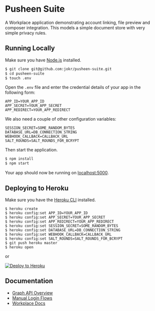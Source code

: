# Pusheen Suite

A Workplace application demonstrating account linking, file preview and composer integration. This models a simple document store with very simple privacy rules.

## Running Locally

Make sure you have [Node.js](http://nodejs.org/) installed.

```sh
$ git clone git@github.com:jokr/pusheen-suite.git
$ cd pusheen-suite
$ touch .env
```

Open the `.env` file and enter the credential details of your app in the following
form:

```
APP_ID=YOUR_APP_ID
APP_SECRET=YOUR_APP_SECRET
APP_REDIRECT=YOUR_APP_REDIRECT
```

We also need a couple of other configuration variables:

```
SESSION_SECRET=SOME_RANDOM_BYTES
DATABASE_URL=DB_CONNECTION_STRING
WEBHOOK_CALLBACK=CALLBACK_URL
SALT_ROUNDS=SALT_ROUNDS_FOR_BCRYPT
```

Then start the application.

```sh
$ npm install
$ npm start
```

Your app should now be running on [localhost:5000](http://localhost:5000/).

## Deploying to Heroku

Make sure you have the [Heroku CLI](https://cli.heroku.com/) installed.

```
$ heroku create
$ heroku config:set APP_ID=YOUR_APP_ID
$ heroku config:set APP_SECRET=YOUR_APP_SECRET
$ heroku config:set APP_REDIRECT=YOUR_APP_REDIRECT
$ heroku config:set SESSION_SECRET=SOME_RANDOM_BYTES
$ heroku config:set DATABASE_URL=DB_CONNECTION_STRING
$ heroku config:set WEBHOOK_CALLBACK=CALLBACK_URL
$ heroku config:set SALT_ROUNDS=SALT_ROUNDS_FOR_BCRYPT
$ git push heroku master
$ heroku open
```
or

[![Deploy to Heroku](https://www.herokucdn.com/deploy/button.png)](https://heroku.com/deploy?template=https://github.com/jokr/pusheen-suite)

## Documentation

- [Graph API Overview](https://developers.facebook.com/docs/graph-api/overview)
- [Manual Login Flows](https://developers.facebook.com/docs/facebook-login/manually-build-a-login-flow)
- [Workplace Docs](https://developers.facebook.com/docs/workplace)
